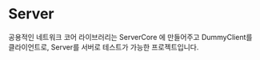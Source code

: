 # Server

공용적인 네트워크 코어 라이브러리는 ServerCore 에 만들어주고 DummyClient를 클라이언트로, Server를 서버로 테스트가 가능한 프로젝트입니다. 

